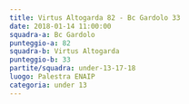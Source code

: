```yaml
---
title: Virtus Altogarda 82 - Bc Gardolo 33
date: 2018-01-14 11:00:00
squadra-a: Bc Gardolo
punteggio-a: 82
squadra-b: Virtus Altogarda
punteggio-b: 33
partite/squadra: under-13-17-18
luogo: Palestra ENAIP
categoria: under 13
---
```

